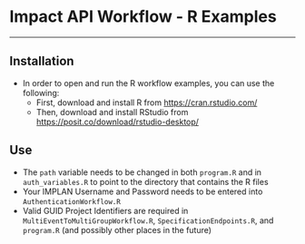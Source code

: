 # Impact API  Workflow - R Examples
---

## Installation
- In order to open and run the R workflow examples, you can use the following:
  - First, download and install R from https://cran.rstudio.com/
  - Then, download and install RStudio from https://posit.co/download/rstudio-desktop/ 

## Use
- The `path` variable needs to be changed in both `program.R` and in `auth_variables.R` to point to the directory that contains the R files
- Your IMPLAN Username and Password needs to be entered into `AuthenticationWorkflow.R`
- Valid GUID Project Identifiers are required in `MultiEventToMultiGroupWorkflow.R`, `SpecificationEndpoints.R`, and `program.R` (and possibly other places in the future)